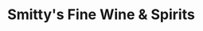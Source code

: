 ---
title: "Smitty's Fine Wine & Spirits"
url: /fallston/smittys-fine-wine-und-spirits/
shop: Spirituosen
---